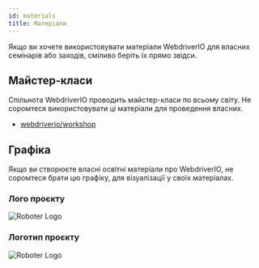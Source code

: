 ```yaml
---
id: materials
title: Матеріали
---
```


Якщо ви хочете використовувати матеріали WebdriverIO для власних семінарів або заходів, сміливо беріть їх прямо звідси.

## Майстер-класи

Спільнота WebdriverIO проводить майстер-класи по всьому світу. Не соромтеся використовувати ці матеріали для проведення власних.

- [webdriverio/workshop](https://github.com/webdriverio/workshop)

## Графіка

Якщо ви створюєте власні освітні матеріали про WebdriverIO, не соромтеся брати цю графіку, для візуалізації у своїх матеріалах.

### Лого проєкту

![Roboter Logo](/img/materials/robot.svg "Roboter Logo")

### Логотип проєкту

![Roboter Logo](/img/materials/logo.svg "Project Logo")

